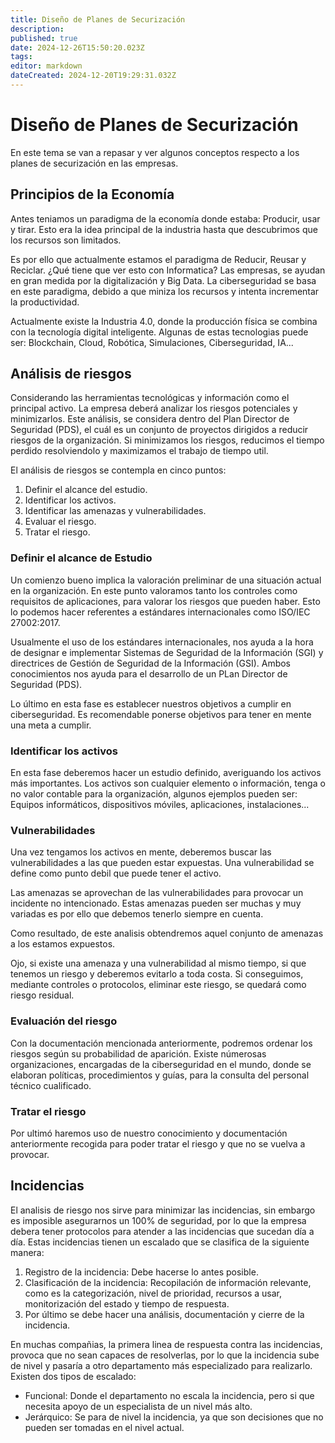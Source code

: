 ```yaml
---
title: Diseño de Planes de Securización
description: 
published: true
date: 2024-12-26T15:50:20.023Z
tags: 
editor: markdown
dateCreated: 2024-12-20T19:29:31.032Z
---
```


# Diseño de Planes de Securización
En este tema se van a repasar y ver algunos conceptos respecto a los planes de securización en las empresas.
## Principios de la Economía
Antes teniamos un paradigma de la economía donde estaba: Producir, usar y tirar. Esto era la idea principal de la industria hasta que descubrimos que los recursos son limitados.

Es por ello que actualmente estamos el paradigma de Reducir, Reusar y Reciclar. ¿Qué tiene que ver esto con Informatica? Las empresas, se ayudan en gran medida por la digitalización y Big Data. La ciberseguridad se basa en este paradigma, debido a que miniza los recursos y intenta incrementar la productividad.

Actualmente existe la Industria 4.0, donde la producción física se combina con la tecnología digital inteligente. Algunas de estas tecnologias puede ser: Blockchain, Cloud, Robótica, Simulaciones, Ciberseguridad, IA...

## Análisis de riesgos
Considerando las herramientas tecnológicas y información como el principal activo. La empresa deberá analizar los riesgos potenciales y minimizarlos. Este análisis, se considera dentro del Plan Director de Seguridad (PDS), el cuál es un conjunto de proyectos dirigidos a reducir riesgos de la organización. 
Si minimizamos los riesgos, reducimos el tiempo perdido resolviendolo y maximizamos el trabajo de tiempo util.

El análisis de riesgos se contempla en cinco puntos:
1. Definir el alcance del estudio.
2. Identificar los activos.
3. Identificar las amenazas y vulnerabilidades.
4. Evaluar el riesgo.
5. Tratar el riesgo.

### Definir el alcance de Estudio
Un comienzo bueno implica la valoración preliminar de una situación actual en la organización. En este punto valoramos tanto los controles como requisitos de aplicaciones, para valorar los riesgos que pueden haber. Esto lo podemos hacer referentes a estándares internacionales como ISO/IEC 27002:2017.

Usualmente el uso de los estándares internacionales, nos ayuda a la hora de designar e implementar Sistemas de Seguridad de la Información (SGI) y directrices de Gestión de Seguridad de la Información (GSI). Ambos conocimientos nos ayuda para el desarrollo de un PLan Director de Seguridad (PDS).

Lo último en esta fase es establecer nuestros objetivos a cumplir en ciberseguridad. Es recomendable ponerse objetivos para tener en mente una meta a cumplir.

### Identificar los activos
En esta fase deberemos hacer un estudio definido, averiguando los activos más importantes. Los activos son cualquier elemento o información, tenga o no valor contable para la organización, algunos ejemplos pueden ser: Equipos informáticos, dispositivos móviles, aplicaciones, instalaciones...

### Vulnerabilidades
Una vez tengamos los activos en mente, deberemos buscar las vulnerabilidades a las que pueden estar expuestas. Una vulnerabilidad se define como punto debil que puede tener el activo.

Las amenazas se aprovechan de las vulnerabilidades para provocar un incidente no intencionado. Estas amenazas pueden ser muchas y muy variadas es por ello que debemos tenerlo siempre en cuenta.


Como resultado, de este analisis obtendremos aquel conjunto de amenazas a los estamos expuestos.

Ojo, si existe una amenaza y una vulnerabilidad al mismo tiempo, si que tenemos un riesgo y deberemos evitarlo a toda costa. Si conseguimos, mediante controles o protocolos, eliminar este riesgo, se quedará como riesgo residual.

### Evaluación del riesgo
Con la documentación mencionada anteriormente, podremos ordenar los riesgos según su probabilidad de aparición. Existe númerosas organizaciones, encargadas de la ciberseguridad en el mundo, donde se elaboran políticas, procedimientos y guías, para la consulta del personal técnico cualificado.

### Tratar el riesgo
Por ultimó haremos uso de nuestro conocimiento y documentación anteriormente recogida para poder tratar el riesgo y que no se vuelva a provocar.

## Incidencias
El analisis de riesgo nos sirve para minimizar las incidencias, sin embargo es imposible asegurarnos un 100% de seguridad, por lo que la empresa debera tener protocolos para atender a las incidencias que sucedan día a día. 
Estas incidencias tienen un escalado que se clasifica de la siguiente manera:
1. Registro de la incidencia: Debe hacerse lo antes posible. 
2. Clasificación de la incidencia: Recopilación de información relevante, como es la categorización, nivel de prioridad, recursos a usar, monitorización del estado y tiempo de respuesta.
3. Por último se debe hacer una análisis, documentación y cierre de la incidencia.

En muchas compañias, la primera linea de respuesta contra las incidencias, provoca que no sean capaces de resolverlas, por lo que la incidencia sube de nivel y pasaría a otro departamento más especializado para realizarlo. Existen dos tipos de escalado:
- Funcional: Donde el departamento no escala la incidencia, pero si que necesita apoyo de un especialista de un nivel más alto.
- Jerárquico: Se para de nivel la incidencia, ya que son decisiones que no pueden ser tomadas en el nivel actual.